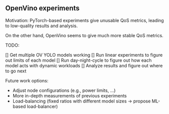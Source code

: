 ## OpenVino experiments

Motivation: PyTorch-based experiments give unusable QoS metrics, leading to low-quality results and analysis.

On the other hand, OpenVino seems to give much more stable QoS metrics.

TODO: 

[] Get multiple OV YOLO models working
[] Run linear experiments to figure out limits of each model
[] Run day-night-cycle to figure out how each model acts with dynamic workloads
[] Analyze results and figure out where to go next


Future work options:
- Adjust node configurations (e.g., power limits, ...)
- More in-depth measurements of previous experiments
- Load-balancing (fixed ratios with different model sizes -> propose ML-based load-balancer)